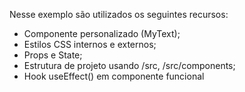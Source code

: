 Nesse exemplo são utilizados os seguintes recursos:

* Componente personalizado (MyText);
* Estilos CSS internos e externos;
* Props e State;
* Estrutura de projeto usando /src, /src/components;
* Hook useEffect() em componente funcional
